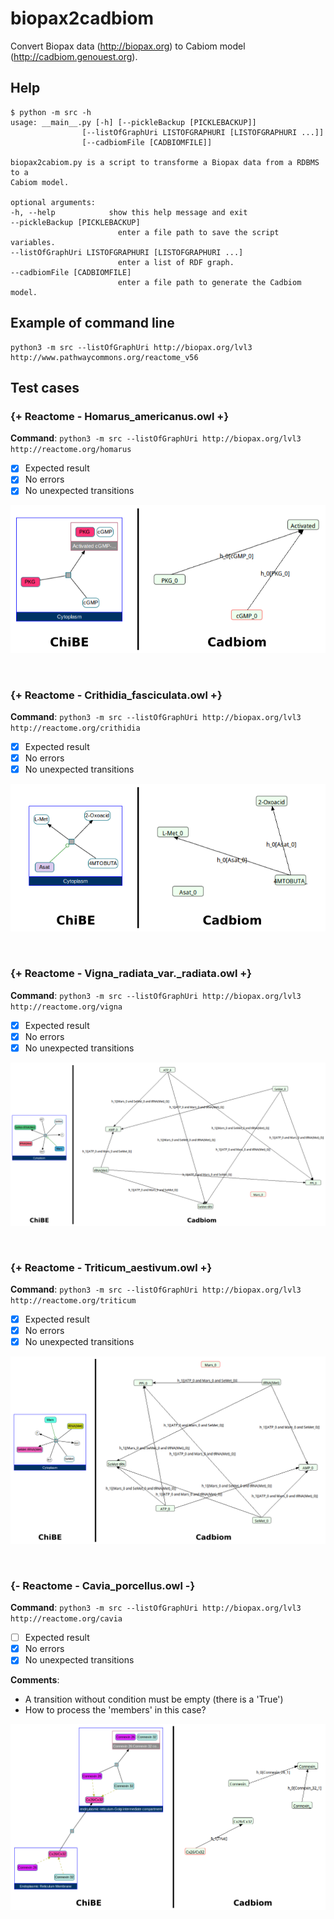 # biopax2cadbiom

Convert Biopax data (http://biopax.org) to Cabiom model (http://cadbiom.genouest.org).

## Help

	$ python -m src -h
	usage: __main__.py [-h] [--pickleBackup [PICKLEBACKUP]]
					[--listOfGraphUri LISTOFGRAPHURI [LISTOFGRAPHURI ...]]
					[--cadbiomFile [CADBIOMFILE]]

	biopax2cabiom.py is a script to transforme a Biopax data from a RDBMS to a
	Cabiom model.

	optional arguments:
	-h, --help            show this help message and exit
	--pickleBackup [PICKLEBACKUP]
							enter a file path to save the script variables.
	--listOfGraphUri LISTOFGRAPHURI [LISTOFGRAPHURI ...]
							enter a list of RDF graph.
	--cadbiomFile [CADBIOMFILE]
							enter a file path to generate the Cadbiom model.


## Example of command line

	python3 -m src --listOfGraphUri http://biopax.org/lvl3 http://www.pathwaycommons.org/reactome_v56

## Test cases

### {+ Reactome - Homarus_americanus.owl +}
__Command__: `python3 -m src --listOfGraphUri http://biopax.org/lvl3 http://reactome.org/homarus`
  * [x] Expected result
  * [x] No errors
  * [x] No unexpected transitions

![ImageOfHomarusTestCase](img/testCases/homarus.png)

<br/>

### {+ Reactome - Crithidia_fasciculata.owl +}
__Command__: `python3 -m src --listOfGraphUri http://biopax.org/lvl3 http://reactome.org/crithidia`
  * [x] Expected result
  * [x] No errors
  * [x] No unexpected transitions

![ImageOfCrithidiaTestCase](img/testCases/crithidia.png)

<br/>

### {+ Reactome - Vigna_radiata_var._radiata.owl +}
__Command__: `python3 -m src --listOfGraphUri http://biopax.org/lvl3 http://reactome.org/vigna`
  * [x] Expected result
  * [x] No errors
  * [x] No unexpected transitions

![ImageOfVignaTestCase](img/testCases/vigna.png)

<br/>

### {+ Reactome - Triticum_aestivum.owl +}
__Command__: `python3 -m src --listOfGraphUri http://biopax.org/lvl3 http://reactome.org/triticum`
  * [x] Expected result
  * [x] No errors
  * [x] No unexpected transitions

![ImageOfTriticumTestCase](img/testCases/triticum.png)

<br/>

### {- Reactome - Cavia_porcellus.owl -}
__Command__: `python3 -m src --listOfGraphUri http://biopax.org/lvl3 http://reactome.org/cavia`
  * [ ] Expected result
  * [x] No errors
  * [x] No unexpected transitions

__Comments__:
  * A transition without condition must be empty (there is a 'True')
  * How to process the 'members' in this case?

![ImageOfCaviaTestCase](img/testCases/cavia.png)

